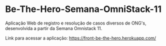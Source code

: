 # Be-The-Hero-Semana-OmniStack-11

Aplicação Web de registro e resolução de casos diversos de ONG's, desenvolvida a partir da Semana Omnistack 11. 

Link para acessar a aplicação: https://front-be-the-hero.herokuapp.com/
